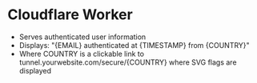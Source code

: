 # Cloudflare Worker

- Serves authenticated user information
- Displays: "{EMAIL} authenticated at {TIMESTAMP} from {COUNTRY}"
- Where COUNTRY is a clickable link to tunnel.yourwebsite.com/secure/{COUNTRY} where SVG flags are displayed
 